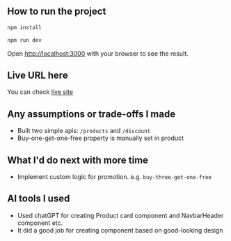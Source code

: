 ## How to run the project

```bash
npm install 

npm run dev
```

Open [http://localhost:3000](http://localhost:3000) with your browser to see the result.

## Live URL here

You can check [live site](https://mini-grocery.netlify.app/)

## Any assumptions or trade-offs I made

- Built two simple apis: `/products` and `/discount`
- Buy-one-get-one-free property is manually set in product

## What I'd do next with more time

- Implement custom logic for promotion. e.g. `buy-three-get-one-free`

## AI tools I used

- Used chatGPT for creating Product card component and NavbarHeader component etc.
- It did a good job for creating component based on good-looking design
